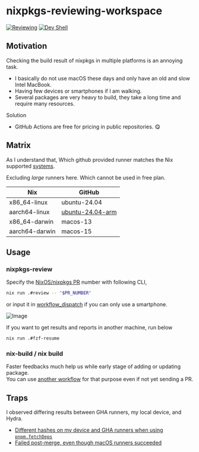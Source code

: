 # nixpkgs-reviewing-workspace

[![Reviewing](https://github.com/kachick/nixpkgs-reviewing-workspace/actions/workflows/nixpkgs-review.yml/badge.svg?branch=main)](https://github.com/kachick/nixpkgs-reviewing-workspace/actions/workflows/nixpkgs-review.yml?query=branch%3Amain+)
[![Dev Shell](https://github.com/kachick/nixpkgs-reviewing-workspace/actions/workflows/devshell.yml/badge.svg?branch=main)](https://github.com/kachick/nixpkgs-reviewing-workspace/actions/workflows/devshell.yml?query=branch%3Amain+)

## Motivation

Checking the build result of nixpkgs in multiple platforms is an annoying task.

- I basically do not use macOS these days and only have an old and slow Intel MacBook.
- Having few devices or smartphones if I am walking.
- Several packages are very heavy to build, they take a long time and require many resources.

Solution

- GitHub Actions are free for pricing in public repositories. 😋

## Matrix

As I understand that, Which github provided runner matches the Nix supported [systems](https://github.com/NixOS/nixpkgs/blob/nixos-24.11/lib/systems/flake-systems.nix).

Excluding _large_ runners here. Which cannot be used in free plan.

| Nix            | GitHub                                                                                                       |
| -------------- | ------------------------------------------------------------------------------------------------------------ |
| x86_64-linux   | ubuntu-24.04                                                                                                 |
| aarch64-linux  | [ubuntu-24.04-arm](https://github.com/actions/partner-runner-images/blob/main/images/arm-ubuntu-24-image.md) |
| x86_64-darwin  | macos-13                                                                                                     |
| aarch64-darwin | macos-15                                                                                                     |

## Usage

### nixpkgs-review

Specify the [NixOS/nixpkgs PR](https://github.com/NixOS/nixpkgs/pulls) number with following CLI,

```bash
nix run .#review -- "$PR_NUMBER"
```

or input it in [workflow_dispatch](https://github.com/kachick/nixpkgs-reviewing-workspace/actions/workflows/nixpkgs-review.yml) if you can only use a smartphone.

![Image](https://github.com/user-attachments/assets/2fd03f40-7561-4c48-a35e-ed9ba309ac5f)

If you want to get results and reports in another machine, run below

```bash
nix run .#fzf-resume
```

### nix-build / nix build

Faster feedbacks much help us while early stage of adding or updating package.\
You can use [another workflow](https://github.com/kachick/nixpkgs-reviewing-workspace/actions/workflows/build.yml) for that purpose even if not yet sending a PR.

## Traps

I observed differing results between GHA runners, my local device, and Hydra.

- [Different hashes on my device and GHA runners when using `pnpm.fetchDeps`](https://github.com/NixOS/nixpkgs/pull/361460/files#r1906545103)
- [Failed post-merge, even though macOS runners succeeded](https://github.com/NixOS/nixpkgs/pull/382541#issuecomment-2670547003)
